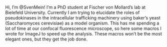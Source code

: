 Hi, I’m @SvenMein!
I’m a PhD student at Fischer von Mollard’s lab at Bielefeld University.
Currently I am trying to elucidate the roles of pseudokinases in the intracellular trafficking machinery using baker’s yeast (Saccharomyces cerevisiae) as a model organism.
This has me spending a lot of time at our confocal fluorescence microscope, so here some macros I wrote for ImageJ to speed up the analysis.
These macros won’t be the most elegant ones, but they get the job done.
